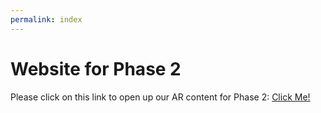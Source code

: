 ```yaml
---
permalink: index
---
```


# Website for Phase 2

 Please click on this link to open up our AR content for Phase 2: [Click Me!](website/pages/index-1.html)
